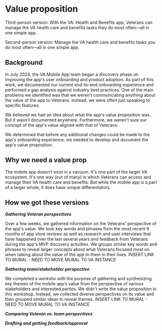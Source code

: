 # Value proposition

Third-person version: With the VA: Health and Benefits app, Veterans can manage the VA health care and benefits tasks they do most often—all in one simple app.

Second-person version: Manage the VA health care and benefits tasks you do most often—all in one simple app.


## Background

In July 2024, the VA Mobile App team began a discovery phase on improving the app's user onboarding and product adoption. As part of this work, we documented our current end-to-end onboarding experience and performed a gap analysis against industry best practices. One of the main problems we identified was that we weren't communciating anything about the value of the app to Veterans. Instead, we were often just speaking to specific features. 

We believed we had an idea about what the app's value proposition was. But it wasn't documented anywhere. Furthermore, we weren't sure our concept of the app's value aligned with that of Veterans. 

We determined that before any additional changes could be made to the app's onboarding experience, we needed to develop and document the app's value proposition.

## Why we need a value prop

The mobile app doesn't exist in a vacuum. It's one part of the larger VA ecosystem. It's one way (out of many) in which Veterans can access and manage their VA health care and benefits. But while the mobile app is a part of a larger whole, it does have unique differentiators.


## How we got these versions

_**Gathering Veteran perspectives**_

Over a few weeks, we gathered information on the Veterans' perspective of the app's value. We took key words and phrases from the most recent 9 months of app store reviews as well as research and user interviews that have happened over the last several years and feedback from Veterans during the app's MVP discovery activities. We groups similar key words and phrases to reveal larger concepts about what Veterans focused most on when talking about the value of the app to them in their lives.
INSERT LINK TO MURAL - NEED TO MOVE MURAL TO VA INSTANCE

_**Gathering team/stakeholder perspective**_

We completed a worksho with the purpose of gathering and synthesizing key themes of the mobile app’s value from the perspective of various stakeholders and interested parties. We didn't write the value proposition in this workshop. Instead, we collected diverse perspectives on its value and then grouped similar ideas to reveal themes.
INSERT LINK TO MURAL - NEED TO MOVE MURAL TO VA INSTANCE

_**Comparing Veteran vs. team perspectives**_


_**Drafting and getting feedback/approval**_


